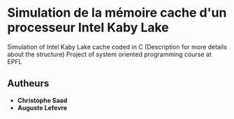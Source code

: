 ﻿# Simulation de la mémoire cache d'un processeur Intel Kaby Lake

Simulation of Intel Kaby Lake cache coded in C (Description for more details about the structure)
Project of system oriented programming course at EPFL

## Autheurs

* **Christophe Saad**
* **Auguste Lefevre**

